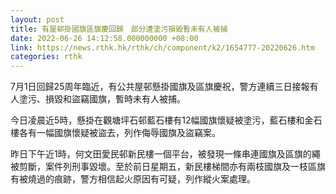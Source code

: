 ```yaml
---
layout: post
title: 有屋邨掛國旗區旗慶回歸　部分遭塗污損毀暫未有人被捕
date: 2022-06-26 14:12:58.000000000 +08:00
link: https://news.rthk.hk/rthk/ch/component/k2/1654777-20220626.htm
categories: rthk
---
```


7月1日回歸25周年臨近，有公共屋邨懸掛國旗及區旗慶祝，警方連續三日接報有人塗污、損毀和盜竊國旗，暫時未有人被捕。

今日凌晨近5時，懸掛在觀塘坪石邨藍石樓有12幅國旗懷疑被塗污，藍石樓和金石樓各有一幅國旗懷疑被盜去，列作侮辱國旗及盜竊案。

昨日下午近1時，何文田愛民邨新民樓一個平台，被發現一條串連國旗及區旗的繩被剪斷，案件列刑事毀壞。至於前日星期五，新民樓梯間亦有兩枝國旗及一枝區旗有被燒過的痕跡，警方相信起火原因有可疑，列作縱火案處理。
